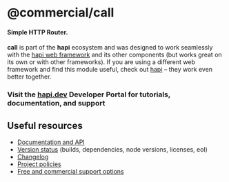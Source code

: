 # @commercial/call

#### Simple HTTP Router.

**call** is part of the **hapi** ecosystem and was designed to work seamlessly with the [hapi web framework](https://hapi.dev) and its other components (but works great on its own or with other frameworks). If you are using a different web framework and find this module useful, check out [hapi](https://hapi.dev) – they work even better together.

### Visit the [hapi.dev](https://hapi.dev) Developer Portal for tutorials, documentation, and support

## Useful resources

- [Documentation and API](https://hapi.dev/family/call/)
- [Version status](https://hapi.dev/resources/status/#call) (builds, dependencies, node versions, licenses, eol)
- [Changelog](https://hapi.dev/family/call/changelog/)
- [Project policies](https://hapi.dev/policies/)
- [Free and commercial support options](https://hapi.dev/support/)

